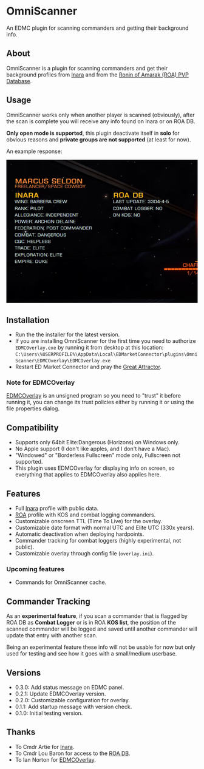 # OmniScanner
An EDMC plugin for scanning commanders and getting their background info.

## About
OmniScanner is a plugin for scanning commanders and get their background profiles from [Inara][0] and from the [Ronin of Amarak (ROA) PVP Database][1].

## Usage
OmniScanner works only when another player is scanned (obviously), after the scan is complete you will receive any info found on Inara or on ROA DB.

**Only open mode is supported**, this plugin deactivate itself in **solo** for obvious reasons and **private groups are not supported** (at least for now).

An example response:

![example](example.png)

## Installation
- Run the the installer for the latest version.
- If you are installing OmniScanner for the first time you need to authorize `EDMCOverlay.exe` by running it from desktop at this location: `C:\Users\%USERPROFILE%\AppData\Local\EDMarketConnector\plugins\OmniScanner\EDMCOverlay\EDMCOverlay.exe`
- Restart ED Market Connector and pray the [Great Attractor][2].

### Note for EDMCOverlay
[EDMCOverlay][3] is an unsigned program so you need to "trust" it before running it, you can change its trust policies either by running it or using the file properties dialog.

## Compatibility
- Supports only 64bit Elite:Dangerous (Horizons) on Windows only.
- No Apple support (I don't like apples, and I don't have a Mac).
- "Windowed" or "Borderless Fullscreen" mode only, Fullscreen not supported.
- This plugin uses EDMCOverlay for displaying info on screen, so everything that applies to EDMCOverlay also applies here.

## Features
- Full [Inara][0] profile with public data.
- [ROA][1] profile with KOS and combat logging commanders.
- Customizable onscreen TTL (Time To Live) for the overlay.
- Customizable date format with normal UTC and Elite UTC (330x years).
- Automatic deactivation when deploying hardpoints.
- Commander tracking for combat loggers (highly experimental, not public).
- Customizable overlay through config file  (`overlay.ini`).

### Upcoming features
- Commands for OmniScanner cache.

## Commander Tracking
As an **experimental feature**, if you scan a commander that is flagged by ROA DB as **Combat Logger** or is in ROA **KOS list**, the position of the scanned commander will be logged and saved until another commander will update that entry with another scan.

Being an experimental feature these info will not be usable for now but only used for testing and see how it goes with a small/medium userbase.

## Versions
- 0.3.0: Add status message on EDMC panel.
- 0.2.1: Update EDMCOverlay version.
- 0.2.0: Customizable configuration for overlay.
- 0.1.1: Add startup message with version check.
- 0.1.0: Initial testing version.

## Thanks
- To Cmdr Artie for [Inara][0].
- To Cmdr Lou Baron for access to the [ROA DB][1].
- To Ian Norton for [EDMCOverlay][3].

[0]:https://inara.cz
[1]:http://roaweb20161109100616.azurewebsites.net/
[2]:https://en.wikipedia.org/wiki/Great_Attractor
[3]:https://github.com/inorton/EDMCOverlay